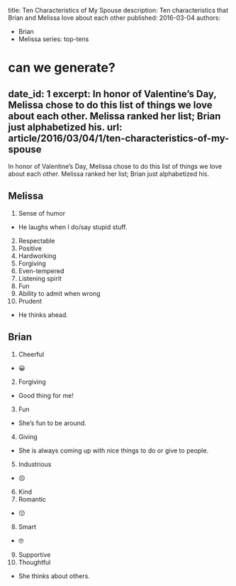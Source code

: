 title: Ten Characteristics of My Spouse
description: Ten characteristics that Brian and Melissa love about each other
published: 2016-03-04
authors:
  - Brian
  - Melissa
series: top-tens

# can we generate?
date_id: 1
excerpt: In honor of Valen­tine’s Day, Melissa chose to do this list of things we love about each other. Melissa ranked her list; Brian just al­pha­bet­ized his.
url: article/2016/03/04/1/ten-characteristics-of-my-spouse
---
In honor of Valentine’s Day, Melissa chose to do this list of things we love about each other. Melissa ranked her list; Brian just alphabetized his.

## Melissa
1. Sense of humor
  - He laughs when I do/say stupid stuff.
2. Respectable
3. Positive
4. Hardworking
5. Forgiving
6. Even-tempered
7. Listening spirit
8. Fun
9. Ability to admit when wrong
10. Prudent
  - He thinks ahead.
  
## Brian
1. Cheerful
  - 😀
2. Forgiving
  - Good thing for me!
3. Fun
  - She’s fun to be around.
4. Giving
  - She is always coming up with nice things to do or give to people.
5. Industrious
  - 😣
6. Kind
7. Romantic
  - 😗
8. Smart
  - 🤓
9. Supportive
10. Thoughtful
  - She thinks about others.
